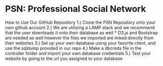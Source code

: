 # PSN: Professional Social Network
How to Use Our GitHub Repository
1.) Clone the PSN Repository onto your own github account
2.) We are utilizing a LAMP stack and we recommend that the user downloads it onto their database as well
    * D3.js and Bootstrap are needed as well however the files we imported are linked directly from their websites
3.) Set up your own database using your favorite client, and use the sqldump provided in our repo 
4.) Make a dbcreds file in the controller folder and import your own database credentials
5.) Test your website by going to the url you assigned to your database
